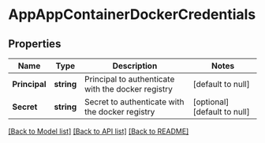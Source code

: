 # AppAppContainerDockerCredentials

## Properties
Name | Type | Description | Notes
------------ | ------------- | ------------- | -------------
**Principal** | **string** | Principal to authenticate with the docker registry | [default to null]
**Secret** | **string** | Secret to authenticate with the docker registry | [optional] [default to null]

[[Back to Model list]](../README.md#documentation-for-models) [[Back to API list]](../README.md#documentation-for-api-endpoints) [[Back to README]](../README.md)


